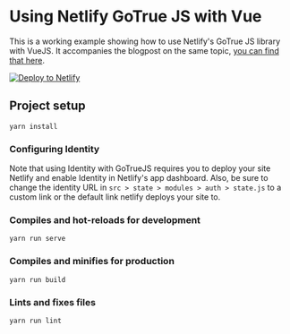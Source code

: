 # Using Netlify GoTrue JS with Vue

This is a working example showing how to use Netlify's GoTrue JS library with VueJS. It accompanies the blogpost on the same topic, [you can find that here](https://www.netlify.com/blog/2018/12/07/gotrue-js---bringing-authentication-to-static-sites-with-just-3kb-of-js/). 

[![Deploy to Netlify](https://www.netlify.com/img/deploy/button.svg)](https://app.netlify.com/start/deploy?repository=https://github.com/shortdiv/gotruejs-in-vue)

## Project setup

```
yarn install
```

### Configuring Identity
Note that using Identity with GoTrueJS requires you to deploy your site Netlify and enable Identity in Netlify's app dashboard. Also, be sure to change the identity URL in `src > state > modules > auth > state.js` to a custom link or the default link netlify deploys your site to. 


### Compiles and hot-reloads for development

```
yarn run serve
```

### Compiles and minifies for production

```
yarn run build
```

### Lints and fixes files

```
yarn run lint
```
